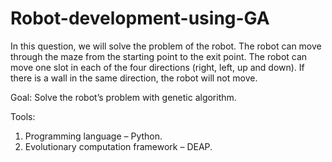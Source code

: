 # Robot-development-using-GA
In this question, we will solve the problem of the robot. The robot can move through the maze from the starting point to the exit point. The robot can move one slot in each of the four directions (right, left, up and down). If there is a wall in the same direction, the robot will not move.

Goal:
Solve the robot’s problem with genetic algorithm.

Tools:
1) Programming language – Python.
2) Evolutionary computation framework – DEAP.
